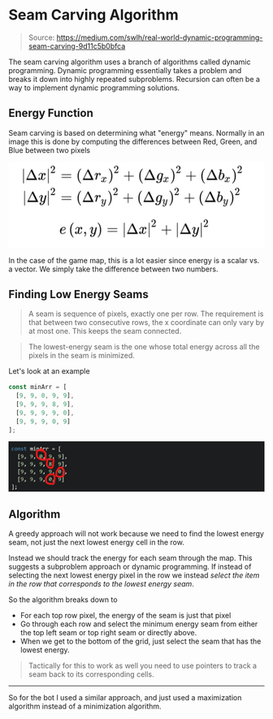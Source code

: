 # Seam Carving Algorithm

> Source: https://medium.com/swlh/real-world-dynamic-programming-seam-carving-9d11c5b0bfca

The seam carving algorithm uses a branch of algorithms called dynamic programming. Dynamic programming essentially takes a problem and breaks it down into highly repeated subproblems. Recursion can often be a way to implement dynamic programming solutions.

## Energy Function
Seam carving is based on determining what "energy" means. Normally in an image this is done by computing the differences between Red, Green, and Blue between two pixels

![Energy Computation](03-01.png)

In the case of the game map, this is a lot easier since energy is a scalar vs. a vector. We simply take the difference between two numbers.

## Finding Low Energy Seams

> A seam is sequence of pixels, exactly one per row. The requirement is that between two consecutive rows, the x coordinate can only vary by at most one. This keeps the seam connected.

> The lowest-energy seam is the one whose total energy across all the pixels in the seam is minimized.

Let's look at an example

```javascript
const minArr = [
  [9, 9, 0, 9, 9],
  [9, 9, 9, 8, 9],
  [9, 9, 9, 9, 0],
  [9, 9, 9, 0, 9]
];
```

![Energy Computation](03-02.png)

## Algorithm

A greedy approach will not work because we need to find the lowest energy seam, not just the next lowest energy cell in the row.

Instead we should track the energy for each seam through the map. This suggests a subproblem approach or dynamic programming. If instead of selecting the next lowest energy pixel in the row we instead *select the item in the row that corresponds to the lowest energy seam*.

So the algorithm breaks down to

- For each top row pixel, the energy of the seam is just that pixel
- Go through each row and select the minimum energy seam from either the top left seam or top right seam or directly above.
- When we get to the bottom of the grid, just select the seam that has the lowest energy.

> Tactically for this to work as well you need to use pointers to track a seam back to its corresponding cells.

---

So for the bot I used a similar approach, and just used a maximization algorithm instead of a minimization algorithm.
